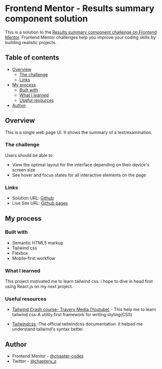 # Frontend Mentor - Results summary component solution

This is a solution to the [Results summary component challenge on Frontend Mentor](https://www.frontendmentor.io/challenges/results-summary-component-CE_K6s0maV). Frontend Mentor challenges help you improve your coding skills by building realistic projects. 

## Table of contents

- [Overview](#overview)
  - [The challenge](#the-challenge)
  - [Links](#links)
- [My process](#my-process)
  - [Built with](#built-with)
  - [What I learned](#what-i-learned)
  - [Useful resources](#useful-resources)
- [Author](#author)


## Overview
This is a single web page UI. It shows the summary of a test/examination.

### The challenge

Users should be able to:

- View the optimal layout for the interface depending on their device's screen size
- See hover and focus states for all interactive elements on the page

### Links

- Solution URL: [Github](https://github.com/chapter-codes/frontendmentor-summary-ui)
- Live Site URL: [Github pages](https://chapter-codes.github.io/frontendmentor-summary-ui)

## My process

### Built with

- Semantic HTML5 markup
- Tailwind css
- Flexbox
- Mobile-first workflow



### What I learned
This project motivated me to learn tailwind css. i hope to dive in head first using React.js on my next project.

### Useful resources

- [Tailwind Crash course- Travery Media (Youtube)](https://youtu.be/dFgzHOX84xQ) - This help me to learn tailwind css-A utility first framework for writing styling(CSS)

- [Tailwindcss ](https://tailwindcss.com/docs/) -The official tailwindcss documentation. it helped me understand tailwind's syntax better. 


## Author


- Frontend Mentor - [@chapter-codes](https://www.frontendmentor.io/profile/chapter-codes)
- Twitter - [@chapters_z](https://www.twitter.com/chapters_z)




